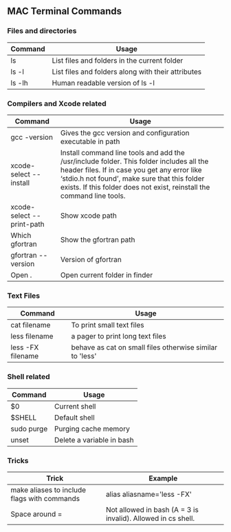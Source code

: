 MAC Terminal Commands
------------------

### Files and directories

| Command | Usage
|--|--|
| ls | List files and folders in the current folder
| ls -l | List files and folders along with their attributes
| ls -lh | Human readable version of ls -l 

### Compilers and Xcode related
| Command | Usage
|--|--|
| gcc -version | Gives the gcc version and configuration executable in path
| xcode-select --install | Install command line tools and add the /usr/include folder. This folder includes all the header files. If in case you get any error like ‘stdio.h not found’, make sure that this folder exists. If this folder does not exist, reinstall the command line tools.
| xcode-select --print-path | Show xcode path
| Which gfortran | Show the gfortran path
| gfortran --version | Version of gfortran
| Open . | Open current folder in finder

### Text Files
| Command | Usage
|--|--|
cat filename | To print small text files
less filename | a pager to print long text files
less -FX filename | behave as cat on small files otherwise similar to 'less'

### Shell related
| Command | Usage
|--|--|
$0 | Current shell
$SHELL | Default shell
sudo purge | Purging cache memory
unset | Delete a variable in bash

### Tricks
Trick | Example
|--|--|
make aliases to include flags with commands | alias aliasname='less -FX'
Space around = | Not allowed in bash (A = 3 is invalid). Allowed in cs shell.

